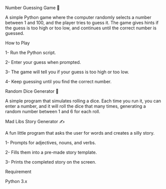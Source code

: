 Number Guessing Game 🎯

A simple Python game where the computer randomly selects a number between 1 and 100, and the player tries to guess it. The game gives hints if the guess is too high or too low, and continues until the correct number is guessed.

How to Play

1- Run the Python script.

2- Enter your guess when prompted.

3- The game will tell you if your guess is too high or too low.

4- Keep guessing until you find the correct number.

Random Dice Generator 🎲

A simple program that simulates rolling a dice. Each time you run it, you can enter a number, and it will roll the dice that many times, generating a random number between 1 and 6 for each roll.

Mad Libs Story Generator ✍️

A fun little program that asks the user for words and creates a silly story.

1- Prompts for adjectives, nouns, and verbs.

2- Fills them into a pre-made story template.

3- Prints the completed story on the screen.

Requirement

Python 3.x
